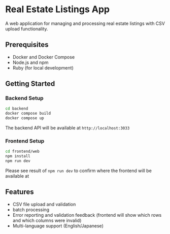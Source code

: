 # Real Estate Listings App

A web application for managing and processing real estate listings with CSV upload functionality.

## Prerequisites

- Docker and Docker Compose
- Node.js and npm
- Ruby (for local development)

## Getting Started

### Backend Setup

```bash
cd backend
docker compose build
docker compose up
```

The backend API will be available at `http://localhost:3033`

### Frontend Setup

```bash
cd frontend/web
npm install
npm run dev
```

Please see result of `npm run dev` to confirm where the frontend will be available at

## Features

- CSV file upload and validation
- batch processing
- Error reporting and validation feedback (frontend will show which rows and which columns were invalid)
- Multi-language support (English/Japanese)